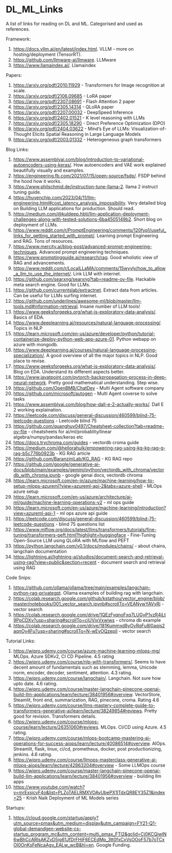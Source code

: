 # DL_ML_Links
A list of links for reading on DL and ML. Categorised and used as references.


Framework:
1. https://docs.vllm.ai/en/latest/index.html. VLLM - more on hosting/deployment (TensorRT).
2. https://github.com/llmware-ai/llmware. LLMware
3. https://www.llamaindex.ai/. Llamaindex

Papers:
1. https://arxiv.org/pdf/2010.11929 - Transformers for Image recognition at scale.
2. https://arxiv.org/pdf/2106.09685 - LoRA paper
3. https://arxiv.org/pdf/2307.08691 - Flash Attention 2 paper
4. https://arxiv.org/pdf/2305.14314 - QLoRA paper
5. https://arxiv.org/pdf/2207.00032 - DeepSpeed Inference
6. https://arxiv.org/pdf/2402.01521 - K level reasoning with LLMs
7. https://arxiv.org/pdf/2305.18290 - Direct Preference Optimization (DPO)
8. https://arxiv.org/pdf/2404.03622 - Mind’s Eye of LLMs: Visualization-of-Thought Elicits Spatial Reasoning in Large Language Models
9. https://arxiv.org/pdf/2003.01332 - Heterogeneous graph transformers

Blog Links:
1. https://www.assemblyai.com/blog/introduction-to-variational-autoencoders-using-keras/. How autoencoders and VAE work explained beautifully visually and examples.
2. https://engineering.fb.com/2021/07/15/open-source/fsdp/. FSDP behind the hood how it works.
3. https://www.philschmid.de/instruction-tune-llama-2. llama 2 instruct tuning guide.
4. https://huyenchip.com/2023/04/11/llm-engineering.html#cost_latency_analysis_impossibility. Very detailed blog on Building LLM applications for production. Should read.
5. https://medium.com/@kuldeep.hbti/llm-application-deployment-challenges-along-with-tested-solutions-6ba4505149b2. Short blog on deployment of LLMs.
6. https://www.reddit.com/r/PromptEngineering/comments/120fyp1/useful_links_for_getting_started_with_prompt/. Learning prompt Engineering and RAG. Tons of resources.
7. https://www.mercity.ai/blog-post/advanced-prompt-engineering-techniques. Advanced prompt engineering techniques.
8. https://www.promptingguide.ai/research/rag. Good wholistic view of RAG and advancements.
9. https://www.reddit.com/r/LocalLLaMA/comments/15wyyly/how_to_allow_a_llm_to_use_the_internet/. Link LLM with internet.
10. https://github.com/searxng/searxng?tab=readme-ov-file. Hackable meta search engine. Good for LLMs.
11. https://github.com/currentslab/extractnet. Extract data from articles. Can be useful for LLMs surfing internet.
12. https://github.com/underlines/awesome-ml/blob/master/llm-tools.md#information-retrieval. Insane number of LLM tools!
13. https://www.geeksforgeeks.org/what-is-exploratory-data-analysis/. Basics of EDA.
14. https://www.deeplearning.ai/resources/natural-language-processing/. Topics in NLP
15. https://learn.microsoft.com/en-us/azure/developer/python/tutorial-containerize-deploy-python-web-app-azure-01. Python webapp on azure with mongodb.
16. https://www.deeplearning.ai/courses/natural-language-processing-specialization/. A good overview of all the major topics in NLP. Good place to revise.
17. https://www.geeksforgeeks.org/what-is-exploratory-data-analysis/. Blog on EDA. Understand its different aspects better.
18. https://www.javatpoint.com/pytorch-backpropagation-process-in-deep-neural-network. Pretty good mathematical understanding. Step wise.
19. https://github.com/OpenBMB/ChatDev - Multi Agent software company
20. https://github.com/microsoft/autogen - Multi Agent coverse to solve tasks
21. https://www.assemblyai.com/blog/how-dall-e-2-actually-works/. Dall E 2 working explaination.
22. https://leetcode.com/discuss/general-discussion/460599/blind-75-leetcode-questions - Leetcode blind 75
23. https://github.com/quanghuy0497/Cheatsheet-collection?tab=readme-ov-file - cheatsheets for ai/ml/probablity/linear algebra/numpy/pandas/keras etc
24. https://docs.trychroma.com/guides - vectordb croma guide
25. https://medium.com/@hellorahulk/empowering-rag-using-kg-kg-rag-g-rag-b5c776b0923b - KG RAG article
26. https://github.com/BaranziniLab/KG_RAG - KG RAG repo
27. https://github.com/google/generative-ai-docs/blob/main/examples/gemini/python/vectordb_with_chroma/vectordb_with_chroma.ipynb - google genai docs, vectordb chroma
28. https://learn.microsoft.com/en-in/azure/machine-learning/how-to-setup-mlops-azureml?view=azureml-api-2&tabs=azure-shell - MLOps azure setup
29. https://learn.microsoft.com/en-us/azure/architecture/ai-ml/guide/machine-learning-operations-v2 - ml ops guide
30. https://learn.microsoft.com/en-us/azure/machine-learning/introduction?view=azureml-api-1 - ml ops azure api guide
31. https://leetcode.com/discuss/general-discussion/460599/blind-75-leetcode-questions - blind 75 questions list
32. https://www.mlflow.org/docs/latest/llms/transformers/tutorials/fine-tuning/transformers-peft.html?highlight=huggingface - Fine-Tuning Open-Source LLM using QLoRA with MLflow and PEFT
33. https://python.langchain.com/v0.1/docs/modules/chains/ - about chains, langchain documentation
34. https://lightning.ai/lightning-ai/studios/document-search-and-retrieval-using-rag?view=public&section=recent - document search and retrieval using RAG

Code Snips:
1. https://github.com/ollama/ollama/tree/main/examples/langchain-python-rag-privategpt. Ollama examples of building rag with langchain.
2.  https://colab.research.google.com/github/kstathou/vector_engine/blob/master/notebooks/001_vector_search.ipynb#scrollTo=VEANywYAVyRi - vector search
3. https://colab.research.google.com/drive/1QEzFyqnoFxq7LUGyP1vzR4iLt9PpCDXv?usp=sharing#scrollTo=ciUVixVxwiws - chroma db example
4. https://colab.research.google.com/drive/181Kummxd8yOyRqFu8I0aqjs2aqnOy4Fu?usp=sharing#scrollTo=N-wEyOQzepiI - vector search


Tutorial Links:
1. https://wipro.udemy.com/course/azure-machine-learning-mlops-mg/ MLOps. Azure SDKv2, CI CD Pipeline. 4.5 rating
2. https://wipro.udemy.com/course/nlp-with-transformers/. Seems to have decent amount of fundamentals such as stemming, lemma, Unicode norm, encoder, decoder, sentiment, attention. 4.3 rating.
3. https://wipro.udemy.com/course/langchain/. Langchain. Not sure how upto date. 4.6 rating.
4. https://wipro.udemy.com/course/master-langchain-pinecone-openai-build-llm-applications/learn/lecture/38401956#overview. VectorStore, Steamlit, front end, summarization, RAG, pinecone, croma. Rating 4.6
5. https://wipro.udemy.com/course/llms-mastery-complete-guide-to-transformers-generative-ai/learn/lecture/38249854#reviews. Pretty good for revision. Transformers details.
6. https://wipro.udemy.com/course/mlops-course/learn/lecture/26351060#reviews. MLOps. CI/CD using Azure. 4.5 rating.
7. https://wipro.udemy.com/course/mlops-bootcamp-mastering-ai-operations-for-success-aiops/learn/lecture/40086514#overview. AIOps. Streamlit, flask, linux, ci/cd, prometheus, docker, post productionizing, jenkins. 4.6 rating.
8. https://wipro.udemy.com/course/llmops-masterclass-generative-ai-mlops-aiops/learn/lecture/42863204#overview - Some LLMOps course
9. https://wipro.udemy.com/course/master-langchain-pinecone-openai-build-llm-applications/learn/lecture/38401956#overview - building llm apps
10. https://www.youtube.com/watch?v=mrExsjcvF4o&list=PLZoTAELRMXVOAvUbePX1lTdxQR8EY35Z1&index=25 - Krish Naik Deployment of ML Models series

Startups:
1. https://cloud.google.com/startup/apply?utm_source=pmax&utm_medium=display&utm_campaign=FY21-Q1-global-demandgen-website-cs-startup_program_mc&utm_content=multi_pmax_FTI2&gclid=Cj0KCQjwlN6wBhCcARIsAKZvD5ig61JfDrFHiF6ECEdMp_3tt0fxCxVsOOoF57b7oTCxOl0OnKsFeNcaAgv_EALw_wcB&hl=en. Google Funding.
